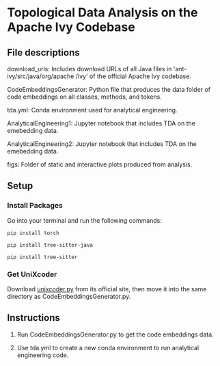 # Topological Data Analysis on the Apache Ivy Codebase

## File descriptions

download_urls: Includes download URLs of all Java files in 'ant-ivy/src/java/org/apache
/ivy' of the official Apache Ivy codebase.

CodeEmbeddingsGenerator: Python file that produces the data folder of code embeddings on all classes, methods, and tokens.

tda.yml: Conda environment used for analytical engineering.

AnalyticalEngineering1: Jupyter notebook that includes TDA on the emebedding data.

AnalyticalEngineering2: Jupyter notebook that includes TDA on the emebedding data.

figs: Folder of static and interactive plots produced from analysis.


## Setup

### Install Packages

Go into your terminal and run the following commands:

```
pip install torch
```
```
pip install tree-sitter-java
```
```
pip install tree-sitter
```

### Get UniXcoder

Download [unixcoder.py](https://github.com/microsoft/CodeBERT/blob/master/UniXcoder/unixcoder.py) from its official site, then move it into the same directory as CodeEmbeddingsGenerator.py.


## Instructions

1. Run CodeEmbeddingsGenerator.py to get the code embeddings data.

2. Use tda.yml to create a new conda environment to run analytical engineering code.
